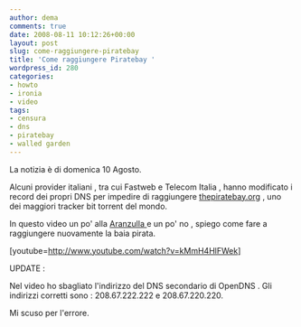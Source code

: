 ```yaml
---
author: dema
comments: true
date: 2008-08-11 10:12:26+00:00
layout: post
slug: come-raggiungere-piratebay
title: 'Come raggiungere Piratebay '
wordpress_id: 280
categories:
- howto
- ironia
- video
tags:
- censura
- dns
- piratebay
- walled garden
---
```


La notizia è di domenica 10 Agosto.

Alcuni provider italiani , tra cui Fastweb e Telecom Italia , hanno modificato i record dei propri DNS per impedire di raggiungere [thepiratebay.org](http://thepiratebay.org) , uno dei maggiori tracker bit torrent del mondo.

In questo video un po' alla [Aranzulla ](http://aranzulla.tecnologia.alice.it/)e un po' no , spiego come fare a raggiungere nuovamente la baia pirata.

[youtube=http://www.youtube.com/watch?v=kMmH4HlFWek]

UPDATE :

Nel video ho sbagliato l'indirizzo del DNS secondario di OpenDNS . Gli indirizzi corretti sono : 208.67.222.222 e 208.67.220.220.

Mi scuso per l'errore.
